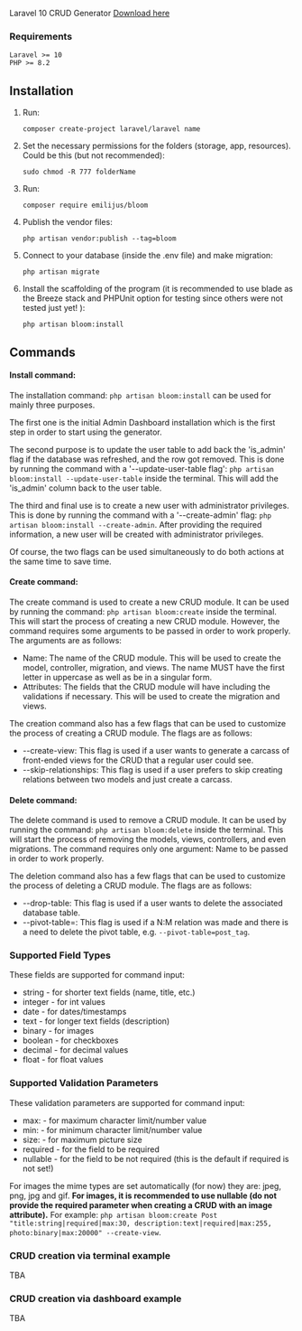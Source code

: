 
Laravel 10 CRUD Generator
<a href="https://packagist.org/packages/emilijus/bloom">Download here </a>
### Requirements
    Laravel >= 10
    PHP >= 8.2

## Installation

1. Run:
    ```
    composer create-project laravel/laravel name
    ```

2. Set the necessary permissions for the folders (storage, app, resources). Could be this (but not recommended):
    ```
    sudo chmod -R 777 folderName
    ```

3. Run:
    ```
    composer require emilijus/bloom
    ```

4. Publish the vendor files:
    ```
    php artisan vendor:publish --tag=bloom
    ```
  

5. Connect to your database (inside the .env file) and make migration:
    ```
    php artisan migrate
    ```
6. Install the scaffolding of the program (it is recommended to use blade as the Breeze stack and PHPUnit option for testing since others were not tested just yet! ):
    ```
    php artisan bloom:install
    ```
    
## Commands

#### Install command:

The installation command: ```php artisan bloom:install``` can be used for mainly three purposes. 

The first one is the initial Admin Dashboard installation which is the first step in order to start using the generator. 

The second purpose is to update the user table to add back the 'is_admin' flag if the database was refreshed, and the row got removed. This is done by running the command with a '--update-user-table flag': ```php artisan bloom:install --update-user-table``` inside the terminal. This will add the 'is_admin' column back to the user table.

The third and final use is to create a new user with administrator privileges. This is done by running the command with a '--create-admin' flag: ```php artisan bloom:install --create-admin```. After providing the required information, a new user will be created with administrator privileges.

Of course, the two flags can be used simultaneously to do both actions at the same time to save time.

#### Create command:

The create command is used to create a new CRUD module. It can be used by running the command: ```php artisan bloom:create``` inside the terminal. This will start the process of creating a new CRUD module. However, the command requires some arguments to be passed in order to work properly. The arguments are as follows:

* Name: The name of the CRUD module. This will be used to create the model, controller, migration, and views. The name MUST have the first letter in uppercase as well as be in a singular form.
* Attributes: The fields that the CRUD module will have including the validations if necessary. This will be used to create the migration and views.

The creation command also has a few flags that can be used to customize the process of creating a CRUD module. The flags are as follows:

* --create-view: This flag is used if a user wants to generate a carcass of front-ended views for the CRUD that a regular user could see.
* --skip-relationships: This flag is used if a user prefers to skip creating relations between two models and just create a carcass.

#### Delete command:

The delete command is used to remove a CRUD module. It can be used by running the command: ```php artisan bloom:delete``` inside the terminal. This will start the process of removing the models, views, controllers, and even migrations. The command requires only one argument: Name to be passed in order to work properly.

The deletion command also has a few flags that can be used to customize the process of deleting a CRUD module. The flags are as follows:

* --drop-table: This flag is used if a user wants to delete the associated database table.
* --pivot-table=: This flag is used if a N:M relation was made and there is a need to delete the pivot table, e.g. ```--pivot-table=post_tag```.

### Supported Field Types

These fields are supported for command input:

* string - for shorter text fields (name, title, etc.)
* integer - for int values
* date - for dates/timestamps
* text - for longer text fields (description)
* binary - for images
* boolean - for checkboxes
* decimal - for decimal values
* float - for float values

### Supported Validation Parameters

These validation parameters are supported for command input:

* max: - for maximum character limit/number value
* min: - for minimum character limit/number value
* size: - for maximum picture size
* required - for the field to be required
* nullable - for the field to be not required (this is the default if required is not set!)

For images the mime types are set automatically (for now) they are: jpeg, png, jpg and gif.
<strong>For images, it is recommended to use nullable (do not provide the required parameter when creating a CRUD with an image attribute).</strong>
For example: ```php artisan bloom:create Post "title:string|required|max:30, description:text|required|max:255, photo:binary|max:20000" --create-view```.

### CRUD creation via terminal example
TBA

### CRUD creation via dashboard example
TBA
